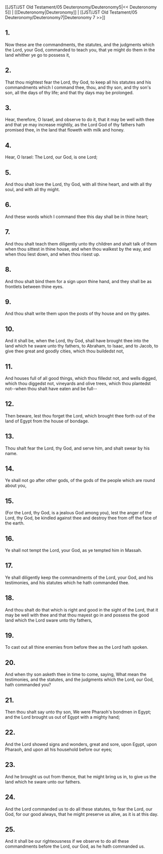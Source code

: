 [[JST/JST Old Testament/05 Deuteronomy/Deuteronomy5|<< Deuteronomy 5]] | [[Deuteronomy|Deuteronomy]] | [[JST/JST Old Testament/05 Deuteronomy/Deuteronomy7|Deuteronomy 7 >>]]
## 1.
Now these are the commandments, the statutes, and the judgments which the Lord, your God, commanded to teach you, that ye might do them in the land whither ye go to possess it,
## 2.
That thou mightest fear the Lord, thy God, to keep all his statutes and his commandments which I command thee, thou, and thy son, and thy son\'s son, all the days of thy life; and that thy days may be prolonged.
## 3.
Hear, therefore, O Israel, and observe to do it, that it may be well with thee and that ye may increase mightily, as the Lord God of thy fathers hath promised thee, in the land that floweth with milk and honey.
## 4.
Hear, O Israel: The Lord, our God, is one Lord;
## 5.
And thou shalt love the Lord, thy God, with all thine heart, and with all thy soul, and with all thy might.
## 6.
And these words which I command thee this day shall be in thine heart;
## 7.
And thou shalt teach them diligently unto thy children and shalt talk of them when thou sittest in thine house, and when thou walkest by the way, and when thou liest down, and when thou risest up.
## 8.
And thou shalt bind them for a sign upon thine hand, and they shall be as frontlets between thine eyes.
## 9.
And thou shalt write them upon the posts of thy house and on thy gates.
## 10.
And it shall be, when the Lord, thy God, shall have brought thee into the land which he sware unto thy fathers, to Abraham, to Isaac, and to Jacob, to give thee great and goodly cities, which thou buildedst not,
## 11.
And houses full of all good things, which thou filledst not, and wells digged, which thou diggedst not, vineyards and olive trees, which thou plantedst not\--when thou shalt have eaten and be full\--
## 12.
Then beware, lest thou forget the Lord, which brought thee forth out of the land of Egypt from the house of bondage.
## 13.
Thou shalt fear the Lord, thy God, and serve him, and shalt swear by his name.
## 14.
Ye shall not go after other gods, of the gods of the people which are round about you,
## 15.
(For the Lord, thy God, is a jealous God among you), lest the anger of the Lord, thy God, be kindled against thee and destroy thee from off the face of the earth.
## 16.
Ye shall not tempt the Lord, your God, as ye tempted him in Massah.
## 17.
Ye shall diligently keep the commandments of the Lord, your God, and his testimonies, and his statutes which he hath commanded thee.
## 18.
And thou shalt do that which is right and good in the sight of the Lord, that it may be well with thee and that thou mayest go in and possess the good land which the Lord sware unto thy fathers,
## 19.
To cast out all thine enemies from before thee as the Lord hath spoken.
## 20.
And when thy son asketh thee in time to come, saying, What mean the testimonies, and the statutes, and the judgments which the Lord, our God, hath commanded you?
## 21.
Then thou shalt say unto thy son, We were Pharaoh\'s bondmen in Egypt; and the Lord brought us out of Egypt with a mighty hand;
## 22.
And the Lord showed signs and wonders, great and sore, upon Egypt, upon Pharaoh, and upon all his household before our eyes;
## 23.
And he brought us out from thence, that he might bring us in, to give us the land which he sware unto our fathers.
## 24.
And the Lord commanded us to do all these statutes, to fear the Lord, our God, for our good always, that he might preserve us alive, as it is at this day.
## 25.
And it shall be our righteousness if we observe to do all these commandments before the Lord, our God, as he hath commanded us.

